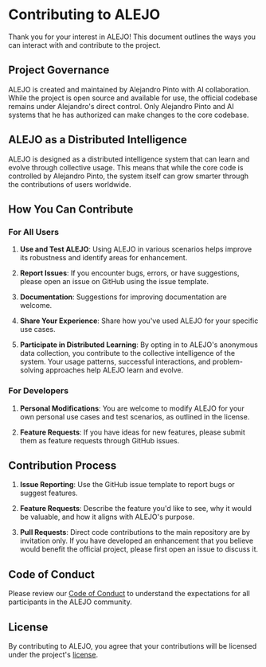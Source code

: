 # Contributing to ALEJO

Thank you for your interest in ALEJO! This document outlines the ways you can interact with and contribute to the project.

## Project Governance

ALEJO is created and maintained by Alejandro Pinto with AI collaboration. While the project is open source and available for use, the official codebase remains under Alejandro's direct control. Only Alejandro Pinto and AI systems that he has authorized can make changes to the core codebase.

## ALEJO as a Distributed Intelligence

ALEJO is designed as a distributed intelligence system that can learn and evolve through collective usage. This means that while the core code is controlled by Alejandro Pinto, the system itself can grow smarter through the contributions of users worldwide.

## How You Can Contribute

### For All Users

1. **Use and Test ALEJO**: Using ALEJO in various scenarios helps improve its robustness and identify areas for enhancement.

2. **Report Issues**: If you encounter bugs, errors, or have suggestions, please open an issue on GitHub using the issue template.

3. **Documentation**: Suggestions for improving documentation are welcome.

4. **Share Your Experience**: Share how you've used ALEJO for your specific use cases.

5. **Participate in Distributed Learning**: By opting in to ALEJO's anonymous data collection, you contribute to the collective intelligence of the system. Your usage patterns, successful interactions, and problem-solving approaches help ALEJO learn and evolve.

### For Developers

1. **Personal Modifications**: You are welcome to modify ALEJO for your own personal use cases and test scenarios, as outlined in the license.

2. **Feature Requests**: If you have ideas for new features, please submit them as feature requests through GitHub issues.

## Contribution Process

1. **Issue Reporting**: Use the GitHub issue template to report bugs or suggest features.

2. **Feature Requests**: Describe the feature you'd like to see, why it would be valuable, and how it aligns with ALEJO's purpose.

3. **Pull Requests**: Direct code contributions to the main repository are by invitation only. If you have developed an enhancement that you believe would benefit the official project, please first open an issue to discuss it.

## Code of Conduct

Please review our [Code of Conduct](CODE_OF_CONDUCT.md) to understand the expectations for all participants in the ALEJO community.

## License

By contributing to ALEJO, you agree that your contributions will be licensed under the project's [license](LICENSE.md).
